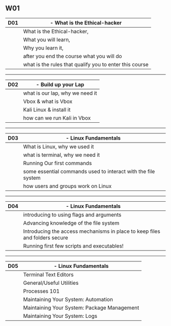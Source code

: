 ## W01

| D01 | -   What is the Ethical-hacker|
|--|--|
|  |  What is the Ethical-hacker,      |
|  | What you will learn, |
|  |  Why you learn it, |
|  | after you end the course what you will do |
|  | what is the rules that qualify you to enter this course |

---

| D02 | -   Build up your Lap|
|--|--|
|  | what is our lap, why we need it  |
|  | Vbox & what is Vbox |
|  | Kali Linux & install it |
|  | how can we run Kali in Vbox |

---
|D03  | -   Linux Fundamentals |
|--|--|
|  | What is Linux, why we used it |
|  | what is terminal, why we need it  |
|  | Running Our first commands |
|  | some essential commands used to interact with the file system |
|  | how users and groups work on Linux |



--- 

| D04  |  -   Linux Fundamentals |
|--|--|
|  | introducing to using flags and arguments |
|  |  Advancing knowledge of the file system |
|  | Introducing the access mechanisms in place to keep files and folders secure |
|  | Running first few scripts and executables! |
--- 

| D05 | -   Linux Fundamentals  |
|--|--|
|  | Terminal Text Editors |
|  | General/Useful Utilities |
|  | Processes 101 |
|  | Maintaining Your System: Automation |
|  | Maintaining Your System: Package Management |
|  | Maintaining Your System: Logs |
